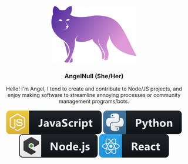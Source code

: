 <p align="center">
    <img src="assets/img/footer.svg" alt="Logo" height="155">
  </a>
  <h3 align="center">AngelNull (She/Her)</h3>
  <p align="center">
    Hello! I'm Angel, I tend to create and contribute to Node/JS projects, and enjoy making software to streamline annoying processes or community management programs/bots.
    <br />
<br />
<img src="https://raw.githubusercontent.com/MikeCodesDotNET/ColoredBadges/master/svg/dev/languages/js.svg" align="center" alt='Javascript' >
<img src="https://raw.githubusercontent.com/MikeCodesDotNET/ColoredBadges/master/svg/dev/languages/python.svg" align="center" alt='Python' >
<img src="https://raw.githubusercontent.com/MikeCodesDotNET/ColoredBadges/master/svg/dev/frameworks/nodejs_larger.svg" align="center" alt='Node' >
<img src="https://raw.githubusercontent.com/MikeCodesDotNET/ColoredBadges/master/svg/dev/frameworks/react.svg" align="center" alt='React' >
